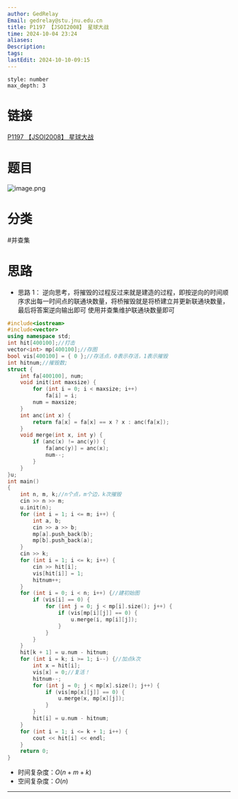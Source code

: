 ```yaml
---
author: GedRelay
Email: gedrelay@stu.jnu.edu.cn
title: P1197 【JSOI2008】 星球大战
time: 2024-10-04 23:24
aliases: 
Description: 
tags: 
lastEdit: 2024-10-10-09:15
---
```


```toc
style: number
max_depth: 3
```

# 链接
[P1197 【JSOI2008】 星球大战](https://www.luogu.com.cn/problem/P1197) 

# 题目
![image.png](https://ged-pic-bed.oss-cn-guangzhou.aliyuncs.com/img/202410042325770.png)


# 分类
#并查集 

# 思路
- 思路 1：
逆向思考，将摧毁的过程反过来就是建造的过程，即按逆向的时间顺序求出每一时间点的联通块数量，将桥摧毁就是将桥建立并更新联通块数量，最后将答案逆向输出即可
使用并查集维护联通块数量即可


```cpp
#include<iostream>
#include<vector>
using namespace std;
int hit[400100];//打击
vector<int> mp[400100];//存图
bool vis[400100] = { 0 };//存活点，0表示存活，1表示摧毁
int hitnum;//摧毁数;
struct {
	int fa[400100], num;
	void init(int maxsize) {
		for (int i = 0; i < maxsize; i++)
			fa[i] = i;
		num = maxsize;
	}
	int anc(int x) {
		return fa[x] = fa[x] == x ? x : anc(fa[x]);
	}
	void merge(int x, int y) {
		if (anc(x) != anc(y)) {
			fa[anc(y)] = anc(x);
			num--;
		}
	}
}u;
int main()
{
	int n, m, k;//n个点，m个边，k次摧毁
	cin >> n >> m;
	u.init(n);
	for (int i = 1; i <= m; i++) {
		int a, b;
		cin >> a >> b;
		mp[a].push_back(b);
		mp[b].push_back(a);
	}
	cin >> k;
	for (int i = 1; i <= k; i++) {
		cin >> hit[i];
		vis[hit[i]] = 1;
		hitnum++;
	}
	for (int i = 0; i < n; i++) {//建初始图
		if (vis[i] == 0) {
			for (int j = 0; j < mp[i].size(); j++) {
				if (vis[mp[i][j]] == 0) {
					u.merge(i, mp[i][j]);
				}
			}
		}
	}
	hit[k + 1] = u.num - hitnum;
	for (int i = k; i >= 1; i--) {//加点k次
		int x = hit[i];
		vis[x] = 0;//复活！
		hitnum--;
		for (int j = 0; j < mp[x].size(); j++) {
			if (vis[mp[x][j]] == 0) {
				u.merge(x, mp[x][j]);
			}
		}
		hit[i] = u.num - hitnum;
	}
	for (int i = 1; i <= k + 1; i++) {
		cout << hit[i] << endl;
	}
	return 0;
}
```


- 时间复杂度：${O\left( n+m+k \right)  }$ 
- 空间复杂度：${O\left( n \right)  }$ 


---

